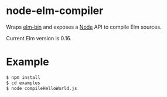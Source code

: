 # node-elm-compiler

Wraps [elm-bin](https://github.com/kevva/elm-bin) and exposes a [Node](https://nodejs.org) API to compile Elm sources.

Current Elm version is 0.16.

# Example

```bash
$ npm install
$ cd examples
$ node compileHelloWorld.js
```
